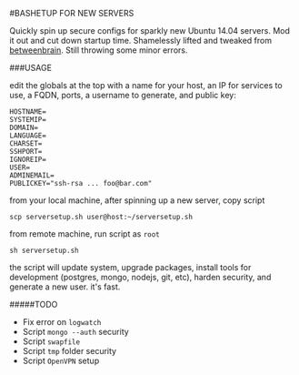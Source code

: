 #BASHETUP FOR NEW SERVERS

Quickly spin up secure configs for sparkly new Ubuntu 14.04 servers. Mod it out and cut down startup time. Shamelessly lifted and tweaked from [betweenbrain](https://github.com/betweenbrain/ubuntu-web-server-build-script). Still throwing some minor errors.

###USAGE

edit the globals at the top with a name for your host, an IP for services to use, a FQDN, ports, a username to generate, and public key:
```
HOSTNAME=
SYSTEMIP=
DOMAIN=
LANGUAGE=
CHARSET=
SSHPORT=
IGNOREIP=
USER=
ADMINEMAIL=
PUBLICKEY="ssh-rsa ... foo@bar.com"
```

from your local machine, after spinning up a new server, copy script
```
scp serversetup.sh user@host:~/serversetup.sh
```

from remote machine, run script as `root`
```
sh serversetup.sh
```

the script will update system, upgrade packages, install tools for development (postgres, mongo, nodejs, git, etc), harden security, and generate a new user. it's fast.

#####TODO
* Fix error on `logwatch`
* Script `mongo --auth` security
* Script `swapfile`
* Script `tmp` folder security
* Script `OpenVPN` setup

